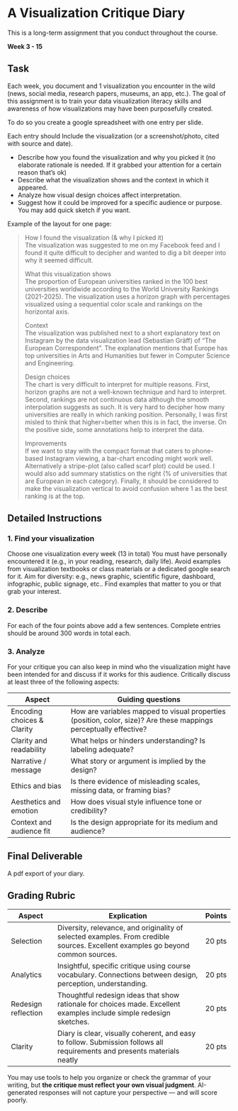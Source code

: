 # A Visualization Critique Diary
This is a long-term assignment that you conduct throughout the course.

**Week 3 - 15**
## Task
Each week, you document and 1 visualization you encounter in the wild (news, social media, research papers, museums, an app, etc.). The goal of this assignment is to train your data visualization literacy skills and awareness of how visualizations may have been purposefully created. 

To do so you create a google spreadsheet with one entry per slide.

Each entry should 
Include the visualization (or a screenshot/photo, cited with source and date).
- Describe how you found the visualization and why you picked it (no elaborate rationale is needed. If it grabbed your attention for a certain reason that’s ok)
- Describe what the visualization shows and the context in which it appeared.
- Analyze how visual design choices affect interpretation.
- Suggest how it could be improved for a specific audience or purpose. You may add quick sketch if you want. 

Example of the layout for one page:

> How I found the visualization (& why I picked it)  
> The visualization was suggested to me on my Facebook feed and I found it quite difficult to decipher and wanted to dig a bit deeper into why it seemed difficult.
> 
> What this visualization shows  
> The proportion of European universities ranked in the 100 best universities worldwide according to the World University Rankings (2021-2025). The visualization uses a horizon graph with percentages visualized using a sequential color scale and rankings on the horizontal axis.
> 
> Context  
> The visualization was published next to a short explanatory text on Instagram by the data visualization lead (Sebastian Gräff) of “The European Correspondent”. The explanation mentions that Europe has top universities in Arts and Humanities but fewer in Computer Science and Engineering.
> 
> Design choices  
> The chart is very difficult to interpret for multiple reasons. First, horizon graphs are not a well-known technique and hard to interpret. Second, rankings are not continuous data although the smooth interpolation suggests as such. It is very hard to decipher how many universities are really in which ranking position. Personally, I was first misled to think that higher=better when this is in fact, the inverse. On the positive side, some annotations help to interpret the data.
> 
> Improvements  
> If we want to stay with the compact format that caters to phone-based Instagram viewing, a bar-chart encoding might work well. Alternatively a stripe-plot (also called scarf plot) could be used. I would also add summary statistics on the right (% of universities that are European in each category). Finally, it should be considered to make the visualization vertical to avoid confusion where 1 as the best ranking is at the top.




## Detailed Instructions

### 1. Find your visualization
Choose one visualization every week (13 in total)
You must have personally encountered it (e.g., in your reading, research, daily life). Avoid examples from visualization textbooks or class materials or a dedicated google search for it.
Aim for diversity: e.g., news graphic, scientific figure, dashboard, infographic, public signage, etc.. Find examples that matter to you or that grab your interest.


### 2. Describe
For each of the four points above add a few sentences. Complete entries should be around 300 words in total each. 
### 3. Analyze
For your critique you can also keep in mind who the visualization might have been intended for and discuss if it works for this audience.  Critically discuss at least three of the following aspects:




| Aspect | Guiding questions |
|---|---|
| Encoding choices & Clarity | How are variables mapped to visual properties (position, color, size)? Are these mappings perceptually effective? |
| Clarity and readability | What helps or hinders understanding? Is labeling adequate? |
| Narrative / message | What story or argument is implied by the design? |
| Ethics and bias | Is there evidence of misleading scales, missing data, or framing bias? |
| Aesthetics and emotion |How does visual style influence tone or credibility?|
| Context and audience fit| Is the design appropriate for its medium and audience?|


## Final Deliverable
A pdf export of your diary. 

## Grading Rubric



| Aspect | Explication | Points |
|---|---|---|
|Selection|Diversity, relevance, and originality of selected examples. From credible sources. Excellent examples go beyond common sources.| 20 pts|
|Analytics| Insightful, specific critique using course vocabulary. Connections between design, perception, understanding.| 20 pts|
| Redesign reflection | Thoughtful redesign ideas that show rationale for choices made. Excellent examples include simple redesign sketches. |20 pts |
| Clarity|Diary is clear, visually coherent, and easy to follow. Submission follows all requirements and presents materials neatly |20 pts |

You may use tools to help you organize or check the grammar of your writing, but **the critique must reflect your own visual judgment**. AI-generated responses will not capture your perspective — and will score poorly.
